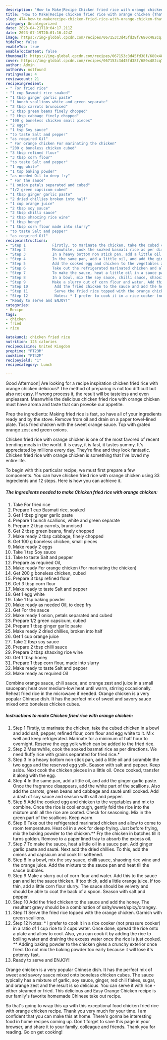 ```yaml
---
description: "How to Make|Recipe Chicken fried rice with orange chicken {That is Special"
title: "How to Make|Recipe Chicken fried rice with orange chicken {That is Special"
slug: 474-how-to-makerecipe-chicken-fried-rice-with-orange-chicken-that-is-special
category: Uncategorized
date: 2023-04-21T18:04:17.211Z
date: 2023-07-19T20:01:16.424Z
image: https://img-global.cpcdn.com/recipes/067153c3d45fd38f/680x482cq70/chicken-fried-rice-with-orange-chicken-recipe-main-photo.jpg
hideToc: false
enableToc: true
enableTocContent: false
thumbnail: https://img-global.cpcdn.com/recipes/067153c3d45fd38f/680x482cq70/chicken-fried-rice-with-orange-chicken-recipe-main-photo.jpg
cover: https://img-global.cpcdn.com/recipes/067153c3d45fd38f/680x482cq70/chicken-fried-rice-with-orange-chicken-recipe-main-photo.jpg
author: Admin
authorAv: notfound
ratingvalue: 4
reviewcount: 21
recipeingredient:
- " For fried rice"
- "1 cup Basmati rice soaked"
- "1 tbsp ginger garlic paste"
- "1 bunch scallions white and green separate"
- "2 tbsp carrots brunoised"
- "2 tbsp green beans finely chopped"
- "2 tbsp cabbage finely chopped"
- "100 g boneless chicken small pieces"
- "2 eggs"
- "1 tsp Soy sauce"
- "to taste Salt and pepper"
- "as required Oil"
- " For orange chicken For marinating the chicken"
- "200 g boneless chicken cubed"
- "3 tbsp refined flour"
- "3 tbsp corn flour"
- "to taste Salt and pepper"
- "1 egg white"
- "1 tsp baking powder"
- "as needed Oil to deep fry"
- " For the sauce"
- "1 onion petals separated and cubed"
- "1/2 green capsicum cubed"
- "1 tbsp ginger garlic paste"
- "2 dried chillies broken into half"
- "1 cup orange juice"
- "2 tbsp soy sauce"
- "2 tbsp chilli sauce"
- "2 tbsp shaoxing rice wine"
- "1 tbsp honey"
- "1 tbsp corn flour made into slurry"
- "to taste Salt and pepper"
- "as required Oil"
recipeinstructions:
- "Step 1            Firstly, to marinate the chicken, take the cubed chicken in a bowl and add salt, pepper, refined flour, corn flour and egg white to it. Mix well and keep refrigerated. Marinate for a minimum of half hour to overnight. Reserve the egg yolk which can be added to the fried rice."
- "Step 2            Meanwhile, cook the soaked basmati rice as per directions. We need fluffy rice with grains separated for fried rice.*"
- "Step 3            In a heavy bottom non stick pan, add a little oil and scramble the two eggs and the reserved egg yolk. Season with salt and pepper. Keep aside. Next cook the chicken pieces in a little oil. Once cooked, transfer it along with the egg."
- "Step 4            In the same pan, add a little oil, and add the ginger garlic paste. Once the fragrance disappears, add the white part of the scallions. Also add the carrots, green beans and cabbage and sauté until cooked. Add a dash of soy sauce and season with salt and pepper."
- "Step 5            Add the cooked egg and chicken to the vegetables and mix to combine. Once the rice is cool enough, gently fold the rice into the mixture until all the rice are coated. Check for seasoning. Mix in the green part of the scallions. Keep warm."
- "Step 6            Take out the refrigerated marinated chicken and allow to come to room temperature. Heat oil in a wok for deep frying. Just before frying, mix the baking powder to the chicken.** Fry the chicken in batches till it turns golden. Remove to a paper lined tray to absorb the excess oil."
- "Step 7            To make the sauce, heat a little oil in a sauce pan. Add ginger garlic paste and sauté. Next add the dried chillies. To this, add the onions and capsicum and cook till softened."
- "Step 8            In a bowl, mix the soy sauce, chilli sauce, shaoxing rice wine and the orange juice. Add the mixture to the sauce pan and heat till the sauce bubbles."
- "Step 9            Make a slurry out of corn flour and water. Add this to the sauce pan and let the sauce thicken. If too thick, add a little orange juice. If too thin, add a little corn flour slurry. The  sauce should be velvety and should be able to coat the back of a spoon. Season with salt and pepper."
- "Step 10            Add the fried chicken to the sauce and add the honey. The resultant gravy should be a combination of salty/sweet/spicy/orangey."
- "Step 11            Serve the fried rice topped with the orange chicken. Garnish with green scallions."
- "Step 12            Notes: * I prefer to cook it in a rice cooker (not pressure cooker) in a ratio of 1 cup rice to 2 cups water. Once done, spread the rice onto a plate and allow to cool. Also, you can cook it by adding the rice to boiling water and draining the excess water once the rice is just cooked. ** Adding baking powder to the chicken gives a crunchy exterior once fried. Do not mix the baking powder too early because it will lose it&#39;s potency fast."
- "Ready to serve and ENJOY!"
categories:
- Recipe
tags:
- chicken
- fried
- rice

katakunci: chicken fried rice 
nutrition: 125 calories
recipecuisine: United Kingdom
preptime: "PT23M"
cooktime: "PT42M"
recipeyield: "1"
recipecategory: Lunch

---
```



Good Afternoon| Are looking for a recipe inspiration chicken fried rice with orange chicken delicious? The method of preparing is not too difficult but also not easy. If wrong process it, the result will be tasteless and even unpleasant. Meanwhile the delicious chicken fried rice with orange chicken must have aroma and taste that can provoke our appetite.





Prep the ingredients: Making fried rice is fast, so have all of your ingredients ready and by the stove. Remove from oil and drain on a paper towel-lined plate. Toss fried chicken with the sweet orange sauce. Top with grated orange zest and green onions.

Chicken fried rice with orange chicken is one of the most favored of recent trending meals in the world. It is easy, it is fast, it tastes yummy. It's appreciated by millions every day. They're fine and they look fantastic. Chicken fried rice with orange chicken is something that I've loved my entire life.


To begin with this particular recipe, we must first prepare a few components. You can have chicken fried rice with orange chicken using 33 ingredients and 12 steps. Here is how you can achieve it.

<!--inarticleads1-->

##### The ingredients needed to make Chicken fried rice with orange chicken:

1. Take  For fried rice
1. Prepare 1 cup Basmati rice, soaked
1. Get 1 tbsp ginger garlic paste
1. Prepare 1 bunch scallions, white and green separate
1. Prepare 2 tbsp carrots, brunoised
1. Get 2 tbsp green beans, finely chopped
1. Make ready 2 tbsp cabbage, finely chopped
1. Get 100 g boneless chicken, small pieces
1. Make ready 2 eggs
1. Take 1 tsp Soy sauce
1. Take to taste Salt and pepper
1. Prepare as required Oil,
1. Make ready  For orange chicken (For marinating the chicken)
1. Get 200 g boneless chicken, cubed
1. Prepare 3 tbsp refined flour
1. Get 3 tbsp corn flour
1. Make ready to taste Salt and pepper
1. Get 1 egg white
1. Take 1 tsp baking powder
1. Make ready as needed Oil, to deep fry
1. Get  For the sauce
1. Make ready 1 onion, petals separated and cubed
1. Prepare 1/2 green capsicum, cubed
1. Prepare 1 tbsp ginger garlic paste
1. Make ready 2 dried chillies, broken into half
1. Get 1 cup orange juice
1. Take 2 tbsp soy sauce
1. Prepare 2 tbsp chilli sauce
1. Prepare 2 tbsp shaoxing rice wine
1. Get 1 tbsp honey
1. Prepare 1 tbsp corn flour, made into slurry
1. Make ready to taste Salt and pepper
1. Make ready as required Oil


Combine orange sauce, chili sauce, and orange zest and juice in a small saucepan; heat over medium-low heat until warm, stirring occasionally. Reheat fried rice in the microwave if needed. Orange chicken is a very popular Chinese dish. It has the perfect mix of sweet and savory sauce mixed onto boneless chicken cubes. 

<!--inarticleads2-->

##### Instructions to make Chicken fried rice with orange chicken:

1. Step 1            Firstly, to marinate the chicken, take the cubed chicken in a bowl and add salt, pepper, refined flour, corn flour and egg white to it. Mix well and keep refrigerated. Marinate for a minimum of half hour to overnight. Reserve the egg yolk which can be added to the fried rice.
1. Step 2            Meanwhile, cook the soaked basmati rice as per directions. We need fluffy rice with grains separated for fried rice.*
1. Step 3            In a heavy bottom non stick pan, add a little oil and scramble the two eggs and the reserved egg yolk. Season with salt and pepper. Keep aside. Next cook the chicken pieces in a little oil. Once cooked, transfer it along with the egg.
1. Step 4            In the same pan, add a little oil, and add the ginger garlic paste. Once the fragrance disappears, add the white part of the scallions. Also add the carrots, green beans and cabbage and sauté until cooked. Add a dash of soy sauce and season with salt and pepper.
1. Step 5            Add the cooked egg and chicken to the vegetables and mix to combine. Once the rice is cool enough, gently fold the rice into the mixture until all the rice are coated. Check for seasoning. Mix in the green part of the scallions. Keep warm.
1. Step 6            Take out the refrigerated marinated chicken and allow to come to room temperature. Heat oil in a wok for deep frying. Just before frying, mix the baking powder to the chicken.** Fry the chicken in batches till it turns golden. Remove to a paper lined tray to absorb the excess oil.
1. Step 7            To make the sauce, heat a little oil in a sauce pan. Add ginger garlic paste and sauté. Next add the dried chillies. To this, add the onions and capsicum and cook till softened.
1. Step 8            In a bowl, mix the soy sauce, chilli sauce, shaoxing rice wine and the orange juice. Add the mixture to the sauce pan and heat till the sauce bubbles.
1. Step 9            Make a slurry out of corn flour and water. Add this to the sauce pan and let the sauce thicken. If too thick, add a little orange juice. If too thin, add a little corn flour slurry. The  sauce should be velvety and should be able to coat the back of a spoon. Season with salt and pepper.
1. Step 10            Add the fried chicken to the sauce and add the honey. The resultant gravy should be a combination of salty/sweet/spicy/orangey.
1. Step 11            Serve the fried rice topped with the orange chicken. Garnish with green scallions.
1. Step 12            Notes: * I prefer to cook it in a rice cooker (not pressure cooker) in a ratio of 1 cup rice to 2 cups water. Once done, spread the rice onto a plate and allow to cool. Also, you can cook it by adding the rice to boiling water and draining the excess water once the rice is just cooked. ** Adding baking powder to the chicken gives a crunchy exterior once fried. Do not mix the baking powder too early because it will lose it&#39;s potency fast.
1. Ready to serve and ENJOY!

Orange chicken is a very popular Chinese dish. It has the perfect mix of sweet and savory sauce mixed onto boneless chicken cubes. The sauce typically has a mixture of garlic, soy sauce, ginger, red chili flakes, sugar, and orange zest and the result is so delicious. You can serve it with rice - either steamed or fried. This delicious and Easy Orange Chicken recipe is our family&#39;s favorite homemade Chinese take out recipe. 

So that's going to wrap this up with this exceptional food chicken fried rice with orange chicken recipe. Thank you very much for your time. I am confident that you can make this at home. There's gonna be interesting food in home recipes coming up. Don't forget to save this page in your browser, and share it to your family, colleague and friends. Thank you for reading. Go on get cooking!
